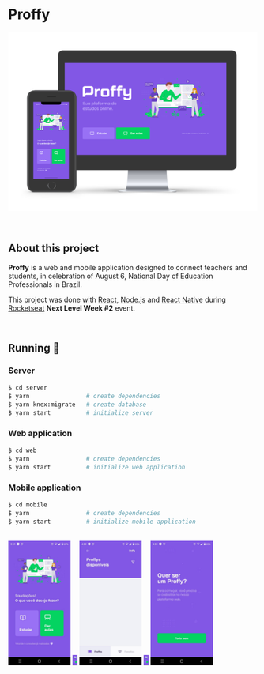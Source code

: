 # Proffy

<p align="center">
  <img src="./mockup.png" alt="Mockup">
</p>

<br />


## About this project

**Proffy** is a web and mobile application designed to connect teachers and students, in celebration of August 6, National Day of Education Professionals in Brazil.

This project was done with [React](https://github.com/facebook/react), [Node.js](https://github.com/nodejs) and [React Native](https://github.com/facebook/react-native) during [Rocketseat](https://github.com/Rocketseat) **Next Level Week #2** event.

<br />


## Running :construction_worker:

### Server

```bash
$ cd server
$ yarn                # create dependencies
$ yarn knex:migrate   # create database
$ yarn start          # initialize server
```

### Web application

```bash
$ cd web
$ yarn                # create dependencies
$ yarn start          # initialize web application
```

### Mobile application

```bash
$ cd mobile
$ yarn                # create dependencies
$ yarn start          # initialize mobile application
```
<br />

<div>
  <img src="./mobile/screenshot1.jpg" width="25%" />
  <img src="./mobile/screenshot1.jpg" width="2%" />
  <img src="./mobile/screenshot2.jpg" width="25%" />
  <img src="./mobile/screenshot1.jpg" width="2%" />
  <img src="./mobile/screenshot3.jpg" width="25%" />
</div>
